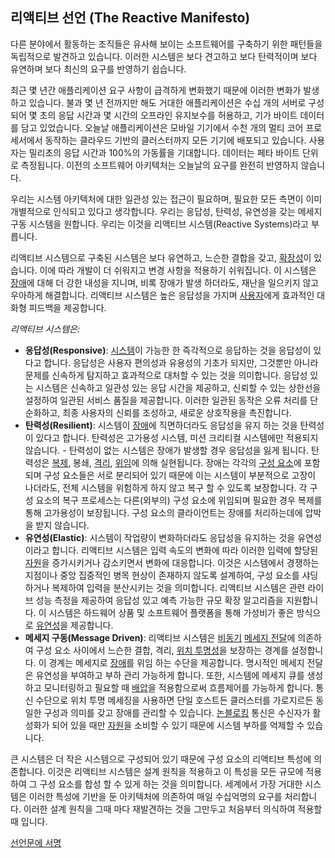 리액티브 선언 (The Reactive Manifesto)
-----------------------

다른 분야에서 활동하는 조직들은 유사해 보이는 소프트웨어를 구축하기 위한 패턴들을 독립적으로 발견하고 있습니다. 이러한 시스템은 보다 견고하고 보다 탄력적이며 보다 유연하며 보다 최신의 요구를 반영하기 쉽습니다.

최근 몇 년간 애플리케이션 요구 사항이 급격하게 변화했기 때문에 이러한 변화가 발생하고 있습니다. 불과 몇 년 전까지만 해도 거대한 애플리케이션은 수십 개의 서버로 구성되어 몇 초의 응답 시간과 몇 시간의 오프라인 유지보수를 허용하고, 기가 바이트 데이터를 담고 있었습니다. 오늘날 애플리케이션은 모바일 기기에서 수천 개의 멀티 코어 프로세서에서 동작하는 클라우드 기반의 클러스터까지 모든 기기에 배포되고 있습니다. 사용자는 밀리초의 응답 시간과 100%의 가동률을 기대합니다. 데이터는 페타 바이트 단위로 측정됩니다. 이전의 소프트웨어 아키텍처는 오늘날의 요구를 완전히 반영하지 않습니다.

우리는 시스템 아키텍처에 대한 일관성 있는 접근이 필요하며, 필요한 모든 측면이 이미 개별적으로 인식되고 있다고 생각합니다. 우리는 응답성, 탄력성, 유연성을 갖는 메세지 구동 시스템을 원합니다. 우리는 이것을 리액티브 시스템(Reactive Systems)라고 부릅니다.

리액티브 시스템으로 구축된 시스템은 보다 유연하고, 느슨한 결합을 갖고, [확장성](/glossary#Scalability)이 있습니다. 이에 따라 개발이 더 쉬워지고 변경 사항을 적용하기 쉬워집니다. 이 시스템은 [장애](/glossary#Failure)에 대해 더 강한 내성을 지니며, 비록 장애가 발생 하더라도, 재난을 일으키지 않고 우아하게 해결합니다. 리액티브 시스템은 높은 응답성을 가지며 [사용자](/glossary#User)에게 효과적인 대화형 피드백을 제공합니다.

*리액티브 시스템은:*

* <a name="Responsive"></a>**응답성(Responsive)**: [시스템](/glossary#System)이 가능한 한 즉각적으로 응답하는 것을 응답성이 있다고 합니다. 응답성은 사용자 편의성과 유용성의 기초가 되지만, 그것뿐만 아니라 문제를 신속하게 탐지하고 효과적으로 대처할 수 있는 것을 의미합니다. 응답성 있는 시스템은 신속하고 일관성 있는 응답 시간을 제공하고, 신뢰할 수 있는 상한선을 설정하여 일관된 서비스 품질을 제공합니다. 이러한 일관된 동작은 오류 처리를 단순화하고, 최종 사용자의 신뢰를 조성하고, 새로운 상호작용을 촉진합니다.
* <a name="Resilient"></a>**탄력성(Resilient)**: 시스템이 [장애](/glossary#Failure)에 직면하더라도 응답성을 유지 하는 것을 탄력성이 있다고 합니다. 탄력성은 고가용성 시스템, 미션 크리티컬 시스템에만 적용되지 않습니다. - 탄력성이 없는 시스템은 장애가 발생할 경우 응답성을 잃게 됩니다. 탄력성은 [복제](/glossary#Replication), 봉쇄, [격리](/glossary#Isolation), [위임](/glossary#Delegation)에 의해 실현됩니다. 장애는 각각의 [구성 요소](/glossary#Component)에 포함되며 구성 요소들은 서로 분리되어 있기 때문에 이는 시스템이 부분적으로 고장이 나더라도, 전체 시스템을 위험하게 하지 않고 복구 할 수 있도록 보장합니다. 각 구성 요소의 복구 프로세스는 다른(외부의) 구성 요소에 위임되며 필요한 경우 복제를 통해 고가용성이 보장됩니다. 구성 요소의 클라이언트는 장애를 처리하는데에 압박을 받지 않습니다.
* <a name="Elastic"></a>**유연성(Elastic)**: 시스템이 작업량이 변화하더라도 응답성을 유지하는 것을 유연성이라고 합니다. 리액티브 시스템은 입력 속도의 변화에 따라 이러한 입력에 할당된 [자원](/glossary#Resource)을 증가시키거나 감소키면서 변화에 대응합니다. 이것은 시스템에서 경쟁하는 지점이나 중앙 집중적인 병목 현상이 존재하지 않도록 설계하여, 구성 요소를 샤딩하거나 복제하여 입력을 분산시키는 것을 의미합니다. 리액티브 시스템은 관련 라이브 성능 측정을 제공하여 응답성 있고 예측 가능한 규모 확장 알고리즘을 지원합니다. 이 시스템은 하드웨어 상품 및 소프트웨어 플랫폼을 통해 가성비가 좋은 방식으로 [유연성](/glossary#Elasticity)을 제공합니다.
* <a name="Message-Driven"></a>**메세지 구동(Message Driven)**: 리액티브 시스템은 [비동기](/glossary#Asynchronous) [메세지 전달](/glossary#Message-Driven)에 의존하여 구성 요소 사이에서 느슨한 결합, 격리, [위치 투명성](/glossary#Location-Transparency)을 보장하는 경계를 설정합니다. 이 경계는 메세지로 [장애](/glossary#Failure)를 위임 하는 수단을 제공합니다. 명시적인 메세지 전달은 유연성을 부여하고 부하 관리 가능하게 합니다. 또한, 시스템에 메세지 큐를 생성하고 모니터링하고 필요할 때 [배압](/glossary#Back-Pressure)을 적용함으로써 흐름제어를 가능하게 합니다. 통신 수단으로 위치 투명 메세징을 사용하면 단일 호스트든 클러스터를 가로지르든 동일한 구성과 의미를 갖고 장애를 관리할 수 있습니다. [논블로킹](/glossary#Non-Blocking) 통신은 수신자가 활성화가 되어 있을 때만 [자원](/glossary#Resource)을 소비할 수 있기 때문에 시스템 부하를 억제할 수 있습니다.

큰 시스템은 더 작은 시스템으로 구성되어 있기 때문에 구성 요소의 리액티브 특성에 의존합니다. 이것은 리액티브 시스템은 설계 원칙을 적용하고 이 특성을 모든 규모에 적용하여 그 구성 요소를 합성 할 수 있게 하는 것을 의미합니다. 세계에서 가장 거대한 시스템은 이러한 특성에 기반을 둔 아키텍처에 의존하여 매일 수십억명의 요구를 처리합니다. 이러한 설계 원칙을 그때 마다 재발견하는 것을 그만두고 처음부터 의식하여 적용할 때 입니다.

[선언문에 서명](http://www.reactivemanifesto.org/#sign-button)
